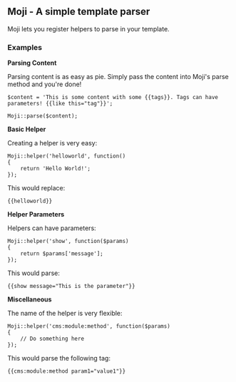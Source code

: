## Moji - A simple template parser

Moji lets you register helpers to parse in your template.

### Examples

**Parsing Content**

Parsing content is as easy as pie. Simply pass the content into Moji's parse method and you're done!

	$content = 'This is some content with some {{tags}}. Tags can have parameters! {{like this="tag"}}';

	Moji::parse($content);

**Basic Helper**

Creating a helper is very easy:

	Moji::helper('helloworld', function()
	{
		return 'Hello World!';
	});

This would replace:

	{{helloworld}}

**Helper Parameters**

Helpers can have parameters:

	Moji::helper('show', function($params)
	{
		return $params['message'];
	});

This would parse:

	{{show message="This is the parameter"}}

**Miscellaneous**

The name of the helper is very flexible:

	Moji::helper('cms:module:method', function($params)
	{
		// Do something here
	});

This would parse the following tag:

	{{cms:module:method param1="value1"}}